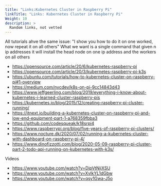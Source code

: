 ```yaml
---
title: "Links:Kubernetes Cluster in Raspberry Pi"
linkTitle: "Links: Kubernetes Cluster in Raspberry Pi"
Weight: 10
description: >
  Random links, not vetted
---
```


All tutorials ahve the same issue: "I show you how to do it on one worked, now repeat it on all others" What we want is a single command that given n ip addresses it will install the head node on one ip address and the workers on all others

* <https://opensource.com/article/20/6/kubernetes-raspberry-pi>
* <https://opensource.com/article/20/3/kubernetes-raspberry-pi-k3s>
* <https://ubuntu.com/tutorials/how-to-kubernetes-cluster-on-raspberry-pi#1-overview>
* <https://medium.com/nycdev/k8s-on-pi-9cc14843d43>
* <https://www.jeffgeerling.com/blog/2019/everything-i-know-about-kubernetes-i-learned-cluster-raspberry-pis>
* <https://kubernetes.io/blog/2015/12/creating-raspberry-pi-cluster-running/>
* <https://itnext.io/building-a-kubernetes-cluster-on-raspberry-pi-and-low-end-equipment-part-1-a768359fbba3>
* <https://github.com/codesqueak/k18srpi4>
* <https://www.raspberrypi.org/blog/five-years-of-raspberry-pi-clusters/>
* <https://www.nocture.dk/2020/07/02/running-a-kubernetes-cluster-with-dashboard-on-raspberry-pi-4/>
* <https://www.dinofizzotti.com/blog/2020-05-09-raspberry-pi-cluster-part-2-todo-api-running-on-kubernetes-with-k3s/>


Videos

* <https://www.youtube.com/watch?v=DjpVtNjiXSU>
* <https://www.youtube.com/watch?v=XvlkYL1dGbw>
* <https://www.youtube.com/watch?v=qsy1Gwa-J5o>
